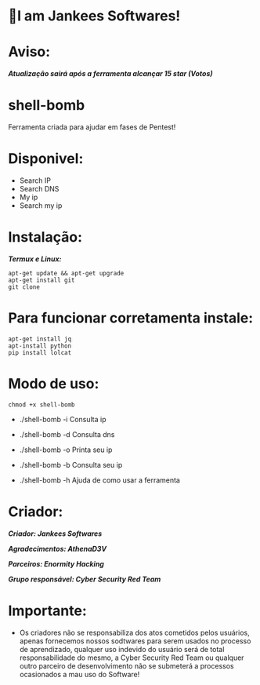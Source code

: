 <h1>💫I am Jankees Softwares!</h1>

# Aviso:
   ___Atualização sairá após a ferramenta alcançar 15 star (Votos)___

# shell-bomb

Ferramenta criada para ajudar em fases de Pentest!

# Disponivel:
   - Search IP
   - Search DNS
   - My ip
   - Search my ip

# Instalação:
___Termux e Linux:___

    apt-get update && apt-get upgrade
    apt-get install git
    git clone
    
# Para funcionar corretamenta instale:
    apt-get install jq
    apt-install python
    pip install lolcat
    
# Modo de uso:
    chmod +x shell-bomb
  - ./shell-bomb -i <ip para consultar>    Consulta ip
   
  - ./shell-bomb -d <dns para consultar>   Consulta dns
   
  - ./shell-bomb -o                        Printa seu ip
   
  - ./shell-bomb -b                        Consulta seu ip
   
  - ./shell-bomb -h                        Ajuda de como usar a ferramenta
    
# Criador:

   ___Criador: Jankees Softwares___

   ___Agradecimentos: AthenaD3V___

   ___Parceiros: Enormity Hacking___

   ___Grupo responsável: Cyber Security Red Team___

# Importante:
   - Os criadores não se responsabiliza dos atos cometidos pelos usuários, apenas fornecemos nossos sodtwares para serem
usados no processo de aprendizado, qualquer uso indevido do usuário será de total responsabilidade do mesmo, a
Cyber Security Red Team ou qualquer outro parceiro de desenvolvimento não se submeterá a processos ocasionados
a mau uso do Software!

